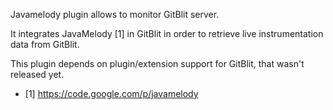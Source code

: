 Javamelody plugin allows to monitor GitBlit server.

It integrates JavaMelody [1] in GitBlit in order to retrieve live instrumentation data from GitBlit.

This plugin depends on plugin/extension support for GitBlit, that wasn't released yet.

* [1] https://code.google.com/p/javamelody
